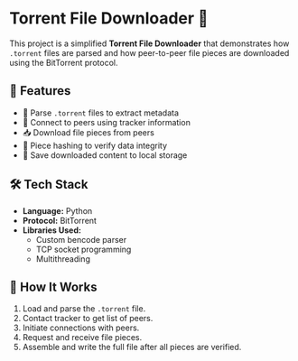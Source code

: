 # Torrent File Downloader 🎯

This project is a simplified **Torrent File Downloader** that demonstrates how `.torrent` files are parsed and how peer-to-peer file pieces are downloaded using the BitTorrent protocol.

## 🚀 Features

- 🧲 Parse `.torrent` files to extract metadata
- 🧩 Connect to peers using tracker information
- 📥 Download file pieces from peers
- 🧮 Piece hashing to verify data integrity
- 📁 Save downloaded content to local storage

## 🛠️ Tech Stack

- **Language:** Python 
- **Protocol:** BitTorrent
- **Libraries Used:** 
  - Custom bencode parser
  - TCP socket programming
  - Multithreading 

## 🧪 How It Works

1. Load and parse the `.torrent` file.
2. Contact tracker to get list of peers.
3. Initiate connections with peers.
4. Request and receive file pieces.
5. Assemble and write the full file after all pieces are verified.